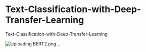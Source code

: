 # Text-Classification-with-Deep-Transfer-Learning
Text-Classification-with-Deep-Transfer-Learning


![Uploading BERT2.png…]()
